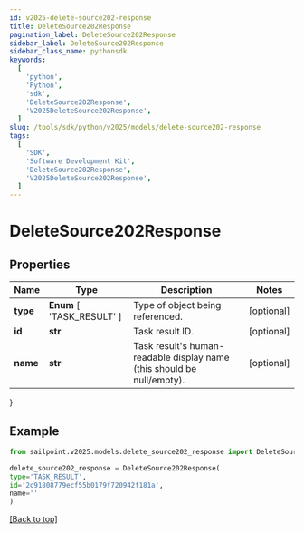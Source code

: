 ```yaml
---
id: v2025-delete-source202-response
title: DeleteSource202Response
pagination_label: DeleteSource202Response
sidebar_label: DeleteSource202Response
sidebar_class_name: pythonsdk
keywords:
  [
    'python',
    'Python',
    'sdk',
    'DeleteSource202Response',
    'V2025DeleteSource202Response',
  ]
slug: /tools/sdk/python/v2025/models/delete-source202-response
tags:
  [
    'SDK',
    'Software Development Kit',
    'DeleteSource202Response',
    'V2025DeleteSource202Response',
  ]
---
```


# DeleteSource202Response

## Properties

| Name | Type | Description | Notes |
| --- | --- | --- | --- |
| **type** | **Enum** [ 'TASK_RESULT' ] | Type of object being referenced. | [optional] |
| **id** | **str** | Task result ID. | [optional] |
| **name** | **str** | Task result's human-readable display name (this should be null/empty). | [optional] |

}

## Example

```python
from sailpoint.v2025.models.delete_source202_response import DeleteSource202Response

delete_source202_response = DeleteSource202Response(
type='TASK_RESULT',
id='2c91808779ecf55b0179f720942f181a',
name=''
)

```

[[Back to top]](#)
